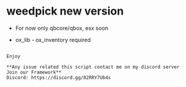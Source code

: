 # weedpick new version

- For now only qbcore/qbox, esx soon

- ox_lib - ox_inventory required

```

Enjoy

**Any issue related this script contact me on my discord server
Join our Framework**
Discord: https://discord.gg/82RRY7Ub4s
```
